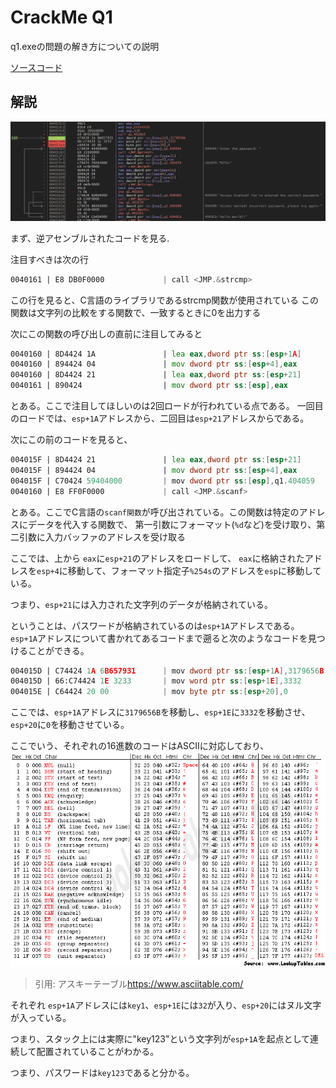 # CrackMe Q1

q1.exeの問題の解き方についての説明

[ソースコード](./../src/q1.c)

## 解説

![asm code](pic/screenshot-r-asm.png)

まず、逆アセンブルされたコードを見る.

注目すべきは次の行

```asm
0040161 | E8 DB0F0000             | call <JMP.&strcmp>                         |
```

この行を見ると、C言語のライブラリであるstrcmp関数が使用されている
この関数は文字列の比較をする関数で、一致するときに0を出力する

次にこの関数の呼び出しの直前に注目してみると
```asm
0040160 | 8D4424 1A               | lea eax,dword ptr ss:[esp+1A]              |
0040160 | 894424 04               | mov dword ptr ss:[esp+4],eax               |
0040160 | 8D4424 21               | lea eax,dword ptr ss:[esp+21]              |
0040161 | 890424                  | mov dword ptr ss:[esp],eax                 |
```

とある。ここで注目してほしいのは2回ロードが行われている点である。
一回目のロードでは、`esp+1A`アドレスから、二回目は`esp+21`アドレスからである。

次にこの前のコードを見ると、
```asm
004015F | 8D4424 21               | lea eax,dword ptr ss:[esp+21]              |
004015F | 894424 04               | mov dword ptr ss:[esp+4],eax               |
004015F | C70424 59404000         | mov dword ptr ss:[esp],q1.404059           | 404059:"%254s"
0040160 | E8 FF0F0000             | call <JMP.&scanf>                          |
```

とある。ここでC言語の`scanf関数`が呼び出されている。この関数は特定のアドレスにデータを代入する関数で、
第一引数にフォーマット(`%d`など)を受け取り、第二引数に入力バッファのアドレスを受け取る

ここでは、上から
`eax`に`esp+21`のアドレスをロードして、
`eax`に格納されたアドレスを`esp+4`に移動して、フォーマット指定子`%254s`のアドレスを`esp`に移動している。

つまり、`esp+21`には入力された文字列のデータが格納されている。

ということは、パスワードが格納されているのは`esp+1A`アドレスである。`esp+1A`アドレスについて書かれてあるコードまで遡ると次のようなコードを見つけることができる。

```asm
004015D | C74424 1A 6B657931      | mov dword ptr ss:[esp+1A],3179656B         |
004015D | 66:C74424 1E 3233       | mov word ptr ss:[esp+1E],3332              |
004015E | C64424 20 00            | mov byte ptr ss:[esp+20],0                 |
```

ここでは、`esp+1A`アドレスに`3179656B`を移動し、`esp+1E`に`3332`を移動させ、`esp+20`に`0`を移動させている。

ここでいう、それぞれの16進数のコードはASCIIに対応しており、
![ASCII TABLE](pic/ascii_table.png)
>引用: アスキーテーブル<https://www.asciitable.com/>

それぞれ
`esp+1A`アドレスには`key1`、`esp+1E`には`32`が入り、`esp+20`にはヌル文字が入っている。

つまり、スタック上には実際に"key123"という文字列が`esp+1A`を起点として連続して配置されていることがわかる。

つまり、パスワードは`key123`であると分かる。